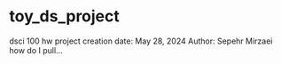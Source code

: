 # toy_ds_project
dsci 100 hw
project creation date: May 28, 2024
Author: Sepehr Mirzaei
how do I pull...
